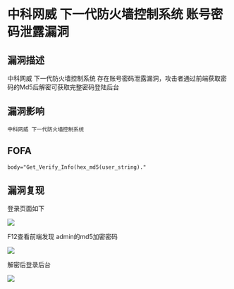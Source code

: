 # 中科网威 下一代防火墙控制系统 账号密码泄露漏洞

## 漏洞描述

中科网威 下一代防火墙控制系统 存在账号密码泄露漏洞，攻击者通过前端获取密码的Md5后解密可获取完整密码登陆后台

## 漏洞影响

```
中科网威 下一代防火墙控制系统
```

## FOFA

```
body="Get_Verify_Info(hex_md5(user_string)."
```

## 漏洞复现

登录页面如下

![](https://typora-1308934770.cos.ap-beijing.myqcloud.com/202202162250656.png)

F12查看前端发现 admin的md5加密密码

![](https://typora-1308934770.cos.ap-beijing.myqcloud.com/202202162250950.png)

解密后登录后台

![](https://typora-1308934770.cos.ap-beijing.myqcloud.com/202202162251462.png)